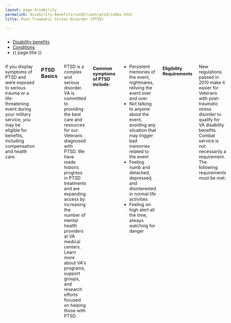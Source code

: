 ```yaml
---
layout: page-disability
permalink: disability-benefits/conditions/ptsd/index.html
title: Post-Traumatic Stress Disorder (PTSD)

---
```


<div class="splash" markdown="0">
<div class="row" markdown="0">
<div class="small-12 columns" markdown="0">

<ul class="breadcrumbs" role="menubar" aria-label="Primary">
<li class="parent"><a href="{{ site.url }}/disability-benefits/">Disability benefits</a></li>
<li class="parent"><a href="{{ site.url }}/disability-benefits/conditions/">Conditions</a></li>
<li class="active">{{ page.title }}</li>
</ul>

</div>
</div>
</div>

<div class="main" role="main" markdown="0">
<div class="section one" markdown="0">
<div class="primary" markdown="0">
<div class="row" markdown="0">
<div class="small-12 columns" markdown="1">


If you display symptoms of PTSD and were exposed to serious trauma or a life-threatening event during your military service, you may be eligible for benefits, including compensation and health care.  

### PTSD Basics

PTSD is a complex and serious disorder. VA is committed to providing the best care and resources for our Veterans diagnosed with PTSD. We have made historic progress in PTSD treatments and are expanding access by increasing the number of mental health providers at VA medical centers. Learn more about VA's programs, support groups, and research efforts focused on helping those with PTSD.

#### Common symptoms of PTSD include:

- Persistent memories of the event, nightmares, reliving the event over and over
- Not talking to anyone about the event, avoiding any situation that may trigger bad memories related to the event
- Feeling numb and detached, depressed, and disinterested in normal life activities
- Feeling on high alert all the time, always watching for danger

#### Eligibility Requirements

New regulations passed in 2010 make it easier for Veterans with post-traumatic stress disorder to qualify for VA disability benefits. Combat service is not necessarily a requirement. The following requirements must be met:

- You must have a PTSD diagnosis.
- Your symptoms must be related to a traumatic event (the "stressor").
- A VA psychiatrist or psychologist must confirm that the triggering stressor was enough to cause PTSD.
- The stressor is related either to [fear of hostile military or terrorist activity or to military sexual trauma](http://www.benefits.va.gov/BENEFITS/factsheets/serviceconnected/MST.pdf).
- The stressor is one that is likely to have happened in the locations and circumstances of your service.

If you have any of these symptoms, make an appointment with a mental health professional to determine if you are suffering from PTSD. In addition to applying for disability benefits, you can also apply for VA health care benefits.

Source(s)

[http://www.va.gov/opa/issues/ptsd.asp](http://www.va.gov/opa/issues/ptsd.asp)


</div>
</div>
</div>


</div>
